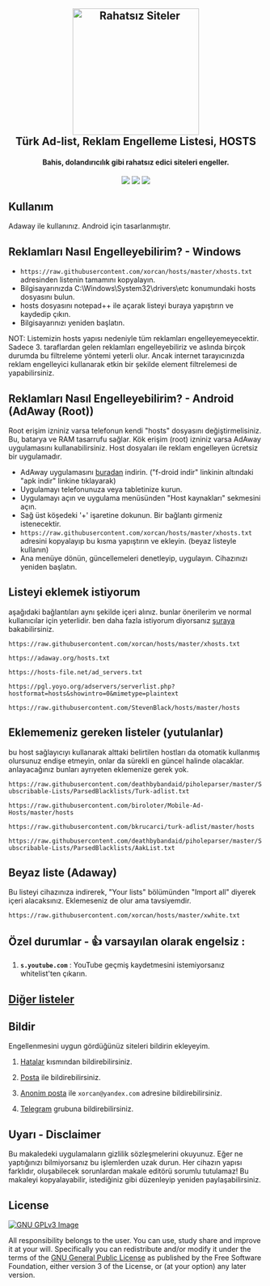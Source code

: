 <h2 align="center"><img alt="Rahatsız Siteler" src="https://raw.githubusercontent.com/xorcan/hosts/master/xorcan.hosts.logo.jpg" width="250"></br>
<b>Türk Ad-list, Reklam Engelleme Listesi, HOSTS</b></h2><h4 align="center">Bahis, dolandırıcılık gibi rahatsız edici siteleri engeller.</h4>

<p align="center"><a href="https://www.gnu.org/licenses/gpl-3.0" alt="License: GPLv3"><img src="https://img.shields.io/github/license/xorcan/hosts.svg"></a> <img src="https://img.shields.io/badge/t%C3%BCrk%C3%A7e-reklam%20listesi-f44b42.svg"> <img src="https://img.shields.io/github/issues/xorcan/hosts.svg">

## Kullanım

Adaway ile kullanınız. Android için tasarlanmıştır.

## Reklamları Nasıl Engelleyebilirim? - Windows

- ```https://raw.githubusercontent.com/xorcan/hosts/master/xhosts.txt``` adresinden listenin tamamını kopyalayın.
- Bilgisayarınızda C:\Windows\System32\drivers\etc konumundaki hosts dosyasını bulun.
- hosts dosyasını notepad++ ile açarak listeyi buraya yapıştırın ve kaydedip çıkın.
- Bilgisayarınızı yeniden başlatın.

NOT: Listemizin hosts yapısı nedeniyle tüm reklamları engelleyemeyecektir. Sadece 3. taraflardan gelen reklamları engelleyebiliriz ve aslında birçok durumda bu filtreleme yöntemi yeterli olur. Ancak internet tarayıcınızda reklam engelleyici kullanarak etkin bir şekilde element filtrelemesi de yapabilirsiniz.

## Reklamları Nasıl Engelleyebilirim? - Android (AdAway (Root))

Root erişim izniniz varsa telefonun kendi "hosts" dosyasını değiştirmelisiniz. Bu, batarya ve RAM tasarrufu sağlar.
Kök erişim (root) izniniz varsa AdAway uygulamasını kullanabilirsiniz. Host dosyaları ile reklam engelleyen ücretsiz bir uygulamadır.

- AdAway uygulamasını [buradan](https://f-droid.org/packages/org.adaway/) indirin.
 ("f-droid indir" linkinin altındaki "apk indir" linkine tıklayarak)
- Uygulamayı telefonunuza veya tabletinize kurun.
- Uygulamayı açın ve uygulama menüsünden "Host kaynakları" sekmesini açın.
- Sağ üst köşedeki '+' işaretine dokunun. Bir bağlantı girmeniz istenecektir.
- ```https://raw.githubusercontent.com/xorcan/hosts/master/xhosts.txt``` adresini kopyalayıp bu kısma yapıştırın ve ekleyin.
(beyaz listeyle kullanın)
- Ana menüye dönün, güncellemeleri denetleyip, uygulayın. Cihazınızı yeniden başlatın.

## Listeyi eklemek istiyorum

aşağıdaki bağlantıları aynı şekilde içeri alınız. bunlar önerilerim ve normal kullanıcılar için yeterlidir. ben daha fazla istiyorum diyorsanız [şuraya](https://github.com/xorcan/hosts/blob/master/OTHERS.md) bakabilirsiniz.

```https://raw.githubusercontent.com/xorcan/hosts/master/xhosts.txt```

```https://adaway.org/hosts.txt```

```https://hosts-file.net/ad_servers.txt```

```https://pgl.yoyo.org/adservers/serverlist.php?hostformat=hosts&showintro=0&mimetype=plaintext```

```https://raw.githubusercontent.com/StevenBlack/hosts/master/hosts```

## Eklememeniz gereken listeler (yutulanlar)

bu host sağlayıcıyı kullanarak alttaki belirtilen hostları da otomatik kullanmış olursunuz endişe etmeyin, onlar da sürekli en güncel halinde olacaklar. anlayacağınız bunları ayrıyeten eklemenize gerek yok.

```https://raw.githubusercontent.com/deathbybandaid/piholeparser/master/Subscribable-Lists/ParsedBlacklists/Turk-adlist.txt```

```https://raw.githubusercontent.com/biroloter/Mobile-Ad-Hosts/master/hosts```

```https://raw.githubusercontent.com/bkrucarci/turk-adlist/master/hosts```

```https://raw.githubusercontent.com/deathbybandaid/piholeparser/master/Subscribable-Lists/ParsedBlacklists/AakList.txt```

## Beyaz liste (Adaway)

Bu listeyi cihazınıza indirerek, "Your lists" bölümünden "Import all" diyerek içeri alacaksınız. Eklemeseniz de olur ama tavsiyemdir.

```https://raw.githubusercontent.com/xorcan/hosts/master/xwhite.txt```

## Özel durumlar - 👍 varsayılan olarak engelsiz :

1. **```s.youtube.com```**  : YouTube geçmiş kaydetmesini istemiyorsanız whitelist'ten çıkarın.

## [Diğer listeler](https://github.com/xorcan/hosts/blob/master/OTHERS.md)

## Bildir

Engellenmesini uygun gördüğünüz siteleri bildirin ekleyeyim. 

1. [Hatalar](https://github.com/xorcan/hosts/issues) kısmından bildirebilirsiniz.

2. [Posta](mailto:xorcan@yandex.com) ile bildirebilirsiniz.

3. [Anonim posta](https://anonymousemail.me) ile ```xorcan@yandex.com``` adresine bildirebilirsiniz.

4. [Telegram](https://t.me/hostsTR) grubuna bildirebilirsiniz.

## Uyarı - Disclaimer

Bu makaledeki uygulamaların gizlilik sözleşmelerini okuyunuz. Eğer ne yaptığınızı bilmiyorsanız bu işlemlerden uzak durun. Her cihazın yapısı farklıdır, oluşabilecek sorunlardan makale editörü sorumlu tutulamaz! Bu makaleyi kopyalayabilir, istediğiniz gibi düzenleyip yeniden paylaşabilirsiniz.

## License

[![GNU GPLv3 Image](https://www.gnu.org/graphics/gplv3-127x51.png)](http://www.gnu.org/licenses/gpl-3.0.en.html)  

All responsibility belongs to the user. You can use, study share and improve it at your will. Specifically you can redistribute and/or modify it under the terms of the [GNU General Public License](https://www.gnu.org/licenses/gpl.html) as published by the Free Software Foundation, either version 3 of the License, or (at your option) any later version. 

